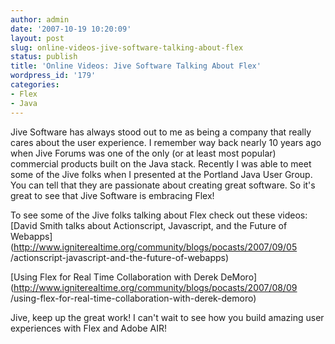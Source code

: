 ```yaml
---
author: admin
date: '2007-10-19 10:20:09'
layout: post
slug: online-videos-jive-software-talking-about-flex
status: publish
title: 'Online Videos: Jive Software Talking About Flex'
wordpress_id: '179'
categories:
- Flex
- Java
---
```


Jive Software has always stood out to me as being a company that really cares
about the user experience. I remember way back nearly 10 years ago when Jive
Forums was one of the only (or at least most popular) commercial products
built on the Java stack. Recently I was able to meet some of the Jive folks
when I presented at the Portland Java User Group. You can tell that they are
passionate about creating great software. So it's great to see that Jive
Software is embracing Flex!

To see some of the Jive folks talking about Flex check out these videos:
[David Smith talks about Actionscript, Javascript, and the Future of
Webapps](http://www.igniterealtime.org/community/blogs/pocasts/2007/09/05
/actionscript-javascript-and-the-future-of-webapps)

[Using Flex for Real Time Collaboration with Derek
DeMoro](http://www.igniterealtime.org/community/blogs/pocasts/2007/08/09
/using-flex-for-real-time-collaboration-with-derek-demoro)

Jive, keep up the great work! I can't wait to see how you build amazing user
experiences with Flex and Adobe AIR!

